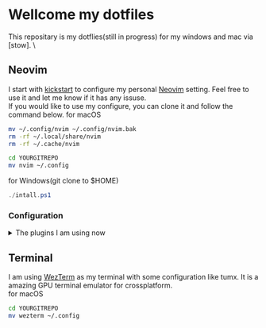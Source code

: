 # Wellcome my dotfiles

This repositary is my dotflies(still in progress) for my windows and mac via [stow]. \

## Neovim

I start with [kickstart] to configure my personal [Neovim] setting. Feel free to use it and let me know if it has any issuse. \
If you would like to use my configure, you can clone it and follow the command below.
for macOS

```bash
mv ~/.config/nvim ~/.config/nvim.bak
rm -rf ~/.local/share/nvim
rm -rf ~/.cache/nvim

cd YOURGITREPO
mv nvim ~/.config
```

for Windows(git clone to $HOME)

```powershell
./intall.ps1
```

### Configuration

<details><summary>The plugins I am using now </summary>

- [lazy.nvim](https://github.com/folke/lazy.nvim)

Parsing

- [treesitter](https://github.com/nvim-treesitter/nvim-treesitter)

LSP and Autocompletion

- [lspconfig](https://github.com/neovim/nvim-lspconfig)
- [mason](https://github.com/williamboman/mason.nvim)
- [mason-lspconfig](https://github.com/williamboman/mason-lspconfig.nvim)
- [lspsaga](https://github.com/glepnir/lspsaga.nvim)
- [nvim-cmp](https://github.com/hrsh7th/nvim-cmp)
- [nvim-lint](https://github.com/mfussenegger/nvim-lint)

Java LSP

- [jdtls](https://github.com/mfussenegger/nvim-jdtls)

Debugging

- [nvim-dap](https://github.com/mfussenegger/nvim-dap)
- [nvim-dap-go](https://github.com/leoluz/nvim-dap-go)

Navigation

- [telescope](https://github.com/nvim-telescope/telescope.nvim)
- [nvim-tree](https://github.com/nvim-tree/nvim-tree.lua)

Editor tool and Git

- [comment.nvim](https://github.com/numToStr/Comment.nvim)
- [copilot](https://github.com/zbirenbaum/copilot.lua)
- [gitsigns](https://github.com/lewis6991/gitsigns.nvim)

UI

- [lualine](https://github.com/nvim-lualine/lualine.nvim)
- [trouble](https://github.com/folke/trouble.nvim)
</details>

[gitbare]: https://brandon.invergo.net/news/2012-05-26-using-gnu-stow-to-manage-your-dotfiles.html
[kickstart]: https://github.com/nvim-lua/kickstart.nvim
[Neovim]: https://neovim.io/

## Terminal

I am using [WezTerm](https://wezfurlong.org/wezterm/) as my terminal with some configuration like tumx.
It is a amazing GPU terminal emulator for crossplatform. \
for macOS

```bash
cd YOURGITREPO
mv wezterm ~/.config
```
